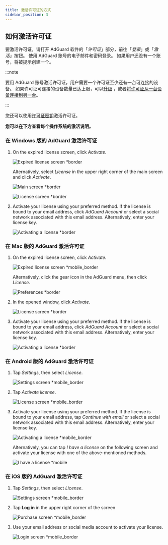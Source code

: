 ```yaml
---
title: 激活许可证的方式
sidebar_position: 3
---
```


## 如何激活许可证

要激活许可证，请打开 AdGuard 软件的「*许可证*」部分，前往「*登录*」或「*激活*」按钮。 使用 AdGuard 账号的电子邮件和密码登录。 如果用户还没有一个账号，将被提示创建一个。

:::note

要用 AdGuard 账号激活许可证，用户需要一个许可证至少还有一台可连接的设备。 如果许可证可连接的设备数量已达上限，可以[升级](../payment-options#upgrade) ，或者[将许可证从一台设备连接到另一台](../transfer)。

:::

您还可以使用[许可证密钥](../what-is#license-key)激活许可证。

**您可以在下方查看每个操作系统的激活说明。**

### 在 Windows 版的 AdGuard 激活许可证

1. On the expired license screen, click *Activate*.

    ![Expired license screen *border](https://cdn.adtidy.org/blog/new/eapwtexp.png)

    Alternatively, select *License* in the upper right corner of the main screen and click *Activate*.

    ![Main screen *border](https://cdn.adtidy.org/blog/new/ca313hmain-screen.png)

    ![License screen *border](https://cdn.adtidy.org/blog/new/n7nkclicense-screen.png)

1. Activate your license using your preferred method. If the license is bound to your email address, click *AdGuard Account* or select a social network associated with this email address. Alternatively, enter your license key.

    ![Activating a license *border](https://cdn.adtidy.org/blog/new/lnzz5activate-license.png)

### 在 Mac 版的 AdGuard 激活许可证

1. On the expired license screen, click *Activate*.

    ![Expired license screen *mobile_border](https://cdn.adtidy.org/blog/new/o9bhtexpired-screen.png)

    Alternatively, click the gear icon in the AdGuard menu, then click *License*.

    ![Preferences *border](https://cdn.adtidy.org/blog/new/xuyqmpreferences.png)

1. In the opened window, click *Activate*.

    ![License screen *border](https://cdn.adtidy.org/blog/new/8rbc8license-screen.png)

1. Activate your license using your preferred method. If the license is bound to your email address, click *AdGuard Account* or select a social network associated with this email address. Alternatively, enter your license key.

    ![Activating a license *border](https://cdn.adtidy.org/blog/new/tws3jkactivate-license.png)

### 在 Android 版的 AdGuard 激活许可证

1. Tap *Settings*, then select *License*.

    ![Settings screen *mobile_border](https://cdn.adtidy.org/blog/new/sbdcysettings.png)

1. Tap *Activate license*.

    ![License screen *mobile_border](https://cdn.adtidy.org/blog/new/04fs1license-screen.png)

1. Activate your license using your preferred method. If the license is bound to your email address, tap *Continue with email* or select a social network associated with this email address. Alternatively, enter your license key.

    ![Activating a license *mobile_border](https://cdn.adtidy.org/blog/new/sbxttactivate-license.png)

    Alternatively, you can tap *I have a license* on the following screen and activate your license with one of the above-mentioned methods.

    ![I have a license *mobile](https://cdn.adtidy.org/blog/new/fq28vi-have-a-license.png)

### 在 iOS 版的 AdGuard 激活许可证

1. Tap *Settings*, then select *License*.

    ![Settings screen *mobile_border](https://cdn.adtidy.org/blog/new/uf8f1fsettings.png)

1. Tap **Log in** in the upper right corner of the screen

    ![Purchase screen *mobile_border](https://cdn.adtidy.org/blog/new/10j5bhpurchase-page.png)

1. Use your email address or social media account to activate your license.

    ![Login screen *mobile_border](https://cdn.adtidy.org/blog/new/prnjdlogin-page.png)

